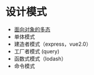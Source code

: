 # 设计模式

- [面向对象的多态](./多态性.html)
- 单体模式
- 建造者模式（express，vue2.0）
- 工厂者模式 (query)
- 函数式模式（lodash）
- 命令模式

